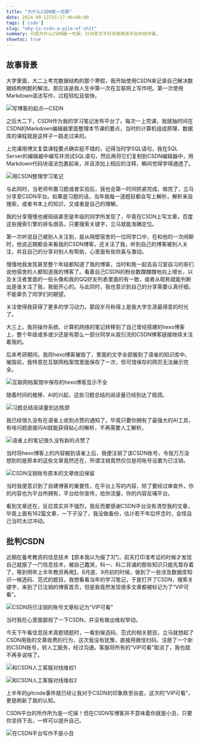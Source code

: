 ```yaml
---
title: "为什么CSDN是一坨屎"
date: 2024-09-11T15:17:46+08:00
tags: ['csdn']
slug: "why-is-csdn-a-pile-of-shit"
summary: 介绍为什么CSDN是一坨屎，针对官方不针对使用该平台的创作者。
showtoc: true
---
```


## 故事背景

大学里面，大二上考完数据结构的那个寒假，我开始使用CSDN来记录自己解决数据结构例题的解法。那应该是我人生中第一次在互联网上写作吧。第一次使用Markdown语法写作，过程轻松且愉快。

![写博客的起点—CSDN](https://cdn.sa.net/2024/09/11/bqlJ6AF4YjvoynR.webp)

之后大二下，CSDN作为我的学习笔记发布平台了。每次一上完课，我就抽时间在CSDN的Markdown编辑器里面整理本节课的要点，当时的计算机组成原理、数据库的课程就是这样子一路走过来的。

上完课用博文复盘课程要点确实挺不错的，记得当时学SQL语句，我在SQL Server的编辑器中编写并测试SQL语句，然后再将它们复制到CSDN编辑器中，用Markdown代码块语法包裹起来，并且添加上相应的注释，瞬间觉得学得通透了。

![用CSDN整理学习笔记](https://cdn.sa.net/2024/09/11/6uG7B1yYKa4fTtH.webp)

与此同时，当老师布置习题或者实验后，我也会第一时间抓紧完成，做完了，立马分享至CSDN平台。如果是习题的话，当年我每一道题目都会写上解析，解析来自搜索，或者书本上的知识，又或者是自己的理解。

我的分享慢慢也被班级甚至是年级的同学所发现了，毕竟在CSDN上写文章，百度这些搜索引擎的排名很高，只要搜索关键字，立马就能准确定位。

第一次听说自己被别人关注到，是从隔壁宿舍的一位同学口中，在和他的一次闲聊时，他说近期都会来看我的CSDN博客，还关注了我，听到自己的博客被别人关注，并且自己的分享对别人有帮助，心里面有些欣喜与激动。

慢慢地我发现甚至整个年级都知道了我的博客，当时和我一起去自习室自习的哥们说他宿舍的人都知道我的博客了。看着自己CSDN的粉丝数蹭蹭蹭地向上增长，以及关注者里面的一些头像和我的QQ好友列表里面的有一致，或者从昵称就能判断出是谁关注了我，我挺开心的。与此同时，我也意识到自己的分享需要认真仔细，不能辜负了同学们的期望。

关注使得我获得了更多的学习动力。那段岁月称得上是我大学生涯最得意的时光了。

大三上，我将操作系统、计算机网络的笔记转移到了自己曾经搭建的hexo博客上，整个年级或多或少还是有那么一部分同学从我引流的CSDN博客链接继续关注着我的。

后来考研期间，我将hexo博客摧毁了，里面的文字全部搬到了语雀的知识库中。摧毁前，我特意在互联网档案馆里面保存了一次，但可惜保存的网页无法展示完全。

![互联网档案馆中保存的hexo博客显示不全](https://cdn.sa.net/2024/09/11/xaQ9uMd25AfoJWP.webp)

随着时间的推移、AI的兴起，这些习题总结的阅读量已经到达了瓶颈。

![习题总结阅读量到达瓶颈](https://cdn.sa.net/2024/09/11/ruPsya1bYjLSQmc.webp)

我已经很久没有在语雀上收到点赞的通知了。毕竟只要你拥有了最强大的AI工具，有啥问题直接问AI就能获得贴心的解析，不再需要人工解析。

![语雀上的笔记很久没有新的点赞了](https://cdn.sa.net/2024/09/11/HxumkGdCSTpDFVR.webp)

当时将hexo博客上的内容搬到语雀上后，我便注销了该CSDN账号，令我万万没想到的是原本的这些文章竟然还在，所谓注销竟然仅仅是将账号设置为已注销。

![CSDN注销账号原本的文章依旧保留](https://cdn.sa.net/2024/09/11/AObxuiDIE4o93yJ.webp)

当时我便意识到了自建博客的重要性，在平台上写的内容，除了要经过审查外，你的内容也为平台所拥有，平台给你宣传，给你流量，你的内容反哺平台。

看到文章还在，反应其实并不强烈，我反而要感谢CSDN平台没有清空我的文章，毕竟上面有162篇文章，一下子没了，我没做备份，估计若干年后怀念时，会怪自己当时太过冲动。

## 批判CSDN

近期在备考教资的信息技术【原本我以为报了3门，前天打印准考证的时候才发现自己就报了一门信息技术，被自己蠢哭，科一、科二背诵的那些知识只能先暂存着了，等到明年上半年教资再用】，8月底、9月初的时候，做到了一些涉及数据库知识—候选码、范式的题目，我想看看当年的学习笔记，于是打开了CSDN，搜索关键字，来到了已注销的博客首页，但是我竟然发现很多文章都被标记为了“VIP可看”。

![CSDN将已注销的账号文章标记为“VIP可看”](https://cdn.sa.net/2024/09/11/PdD5Uf4tb3c1grw.webp)

当时我在心里面鄙视了一下CSDN，并没有做出维权举动。

今天下午看信息技术真题错题时，一看到候选码、范式的相关题目，立马就想起了CSDN用我的文章收费的行为，这次我没有犹豫，直接用微信扫码，注册了一个新的CSDN账号，转人工服务，经过沟通，客服将所有的“VIP可看”取消了，我也就不再多说啥了。

![和CSDN人工客服对线维权1](https://cdn.sa.net/2024/09/11/hFi6OxQAMSEtvLG.webp)

![和CSDN人工客服对线维权2](https://cdn.sa.net/2024/09/11/Og2JW7p3kUG1Q6t.webp)

上半年的gitcode事件就已经让我对于CSDN的印象跌至谷底，这次的“VIP可看”，更是刷新了我的认知。

CSDN平台的所作所为是一坨屎！但在CSDN写博客并不意味着你就是小丑，只要你坚持下去，一样可以提升自己。

![在CSDN平台写作不是小丑](https://cdn.sa.net/2024/09/11/kg5jGNDJAewuasL.webp)
